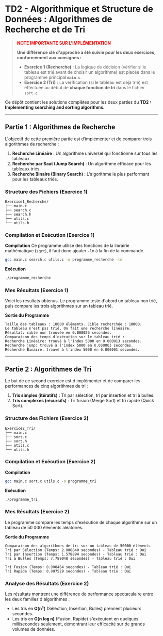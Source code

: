 # TD2 - Algorithmique et Structure de Données : Algorithmes de Recherche et de Tri

> **<font color="red">NOTE IMPORTANTE SUR L'IMPLÉMENTATION</font>**
>
> **Une différence clé d'approche a été suivie pour les deux exercices, conformément aux consignes :**
> -   **Exercice 1 (Recherche)** : La logique de décision (vérifier si le tableau est trié avant de choisir un algorithme) est placée dans le programme principal **`main.c`**.
> -   **Exercice 2 (Tri)** : La vérification (si le tableau est déjà trié) est effectuée au début de **chaque fonction de tri** dans le fichier `sort.c`.

Ce dépôt contient les solutions complètes pour les deux parties du **TD2 : Implementing searching and sorting algorithms**.

---

## Partie 1 : Algorithmes de Recherche

L'objectif de cette première partie est d'implémenter et de comparer trois algorithmes de recherche :
1.  **Recherche Linéaire** : Un algorithme universel qui fonctionne sur tous les tableaux.
2.  **Recherche par Saut (Jump Search)** : Un algorithme efficace pour les tableaux triés.
3.  **Recherche Binaire (Binary Search)** : L'algorithme le plus performant pour les tableaux triés.

### Structure des Fichiers (Exercice 1)

```
Exercice1_Recherche/
├── main.c
├── search.c
├── search.h
├── utils.c
└── utils.h
```

### Compilation et Exécution (Exercice 1)

**Compilation**
Ce programme utilise des fonctions de la librairie mathématique (`sqrt`), il faut donc ajouter `-lm` à la fin de la commande.

```bash
gcc main.c search.c utils.c -o programme_recherche -lm
```

**Exécution**

```bash
./programme_recherche
```

### Mes Résultats (Exercice 1)

Voici les résultats obtenus. Le programme teste d'abord un tableau non trié, puis compare les trois algorithmes sur un tableau trié.

**Sortie du Programme**
```
Taille des tableaux : 10000 éléments. Cible recherchée : 10000.
Le tableau n'est pas trié. On fait une recherche linéaire.
Résultat: cible non trouvée en 0.000026 secondes.
Comparaison des temps d'exécution sur le tableau trié :
Recherche Linéaire: trouvé à l'index 5000 en 0.000013 secondes.
Recherche jump: trouvé à l'index 5000 en 0.000003 secondes.
Recherche Binaire: trouvé à l'index 5000 en 0.000001 secondes.
```

---

## Partie 2 : Algorithmes de Tri

Le but de ce second exercice est d'implémenter et de comparer les performances de cinq algorithmes de tri :
1.  **Tris simples (itératifs)** : Tri par sélection, tri par insertion et tri à bulles.
2.  **Tris complexes (récursifs)** : Tri fusion (Merge Sort) et tri rapide (Quick Sort).

### Structure des Fichiers (Exercice 2)

```
Exercice2_Tri/
├── main.c
├── sort.c
├── sort.h
├── utils.c
└── utils.h
```

### Compilation et Exécution (Exercice 2)

**Compilation**

```bash
gcc main.c sort.c utils.c -o programme_tri
```

**Exécution**

```bash
./programme_tri
```

### Mes Résultats (Exercice 2)

Le programme compare les temps d'exécution de chaque algorithme sur un tableau de 50 000 éléments aléatoires.

**Sortie du Programme**
```
Comparaison des algorithmes de tri sur un tableau de 50000 éléments
Tri par Sélection (Temps: 2.808840 secondes) - Tableau trié : Oui
Tri par Insertion (Temps: 1.578894 secondes) - Tableau trié : Oui
Tri à Bulles (Temps: 7.789048 secondes) - Tableau trié : Oui

Tri Fusion (Temps: 0.008464 secondes) - Tableau trié : Oui
Tri Rapide (Temps: 0.007529 secondes) - Tableau trié : Oui
```

### Analyse des Résultats (Exercice 2)

Les résultats montrent une différence de performance spectaculaire entre les deux familles d'algorithmes :
-   Les tris en **O(n²)** (Sélection, Insertion, Bulles) prennent plusieurs secondes.
-   Les tris en **O(n log n)** (Fusion, Rapide) s'exécutent en quelques millisecondes seulement, démontrant leur efficacité sur de grands volumes de données.
```